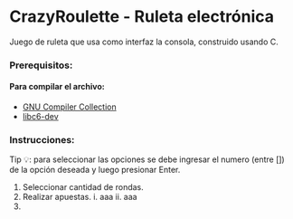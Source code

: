 # CrazyRoulette - Ruleta electrónica
  Juego de ruleta que usa como interfaz la consola, construido usando C.

### Prerequisitos:

#### Para compilar el archivo:
- [GNU Compiler Collection](https://gcc.gnu.org/)
- [libc6-dev](https://packages.debian.org/es/sid/libc6-dev)

### Instrucciones:
Tip 💡: para seleccionar las opciones se debe ingresar el numero (entre []) de la opción deseada y luego presionar Enter.
1. Seleccionar cantidad de rondas.
2. Realizar apuestas.
i. aaa
ii. aaa
4. 
